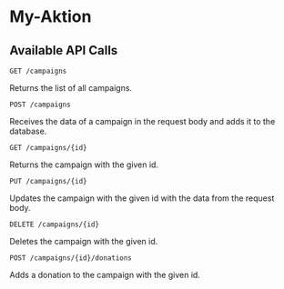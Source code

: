 # My-Aktion

## Available API Calls

```
GET /campaigns
```

Returns the list of all campaigns.

```
POST /campaigns
```

Receives the data of a campaign in the request body and adds it to the database.

```
GET /campaigns/{id}
```

Returns the campaign with the given id.

```
PUT /campaigns/{id}
```

Updates the campaign with the given id with the data from the request body.

```
DELETE /campaigns/{id}
```

Deletes the campaign with the given id.

```
POST /campaigns/{id}/donations
```

Adds a donation to the campaign with the given id.